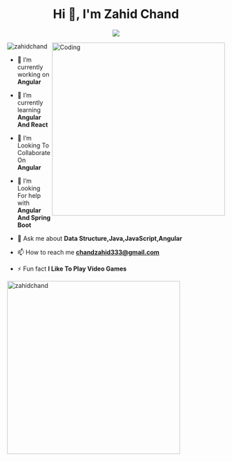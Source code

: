 <h1 align="center">Hi 👋, I'm Zahid Chand</h1>

<p align="center">
   <a href="https://github.com/DenverCoder1/readme-typing-svg"><img src="https://readme-typing-svg.herokuapp.com/?lines=Angular+And+Spring+Boot+Developer;1%2B%20years%20of%20Work%20experience;Always%20ready%20to%20learn%20new%20technology&center=true&width=500&height=45"></a>
</p>

<img align="right" alt="Coding" width="400" src="https://cdn.dribbble.com/users/1162077/screenshots/3848914/programmer.gif">

<p align="left"> <img src="https://komarev.com/ghpvc/?username=zahidchand&label=Profile%20views&color=0e75b6&style=flat" alt="zahidchand" /> </p>


- 🔭 I’m currently working on **Angular**

- 🌱 I’m currently learning **Angular And React**

- 👯 I’m Looking To Collaborate On **Angular**

- 🤔 I’m Looking For help with **Angular And Spring Boot**

- 💬 Ask me about **Data Structure,Java,JavaScript,Angular**

- 📫 How to reach me **chandzahid333@gmail.com**

- ⚡ Fun fact **I Like To Play Video Games**

<p align="left"> <img align="left" src="https://github-readme-stats.vercel.app/api?username=zahidchand&show_icons=true&locale=en&theme=blue-green" alt="zahidchand" width="400" /></p> 

